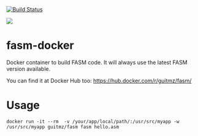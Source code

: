 [![Build Status](https://travis-ci.org/guitmz/fasm-docker.svg?branch=master)](https://travis-ci.org/guitmz/fasm-docker)

[![](https://images.microbadger.com/badges/image/guitmz/fasm.svg)](https://microbadger.com/images/guitmz/fasm "Get your own image badge on microbadger.com")

# fasm-docker
Docker container to build FASM code. It will always use the latest FASM version available.

You can find it at Docker Hub too: https://hub.docker.com/r/guitmz/fasm/

# Usage
`docker run -it --rm  -v /your/app/local/path/:/usr/src/myapp -w /usr/src/myapp guitmz/fasm fasm hello.asm`
